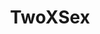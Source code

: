 ---
title: TwoXSex
crosslinks:
- sex
- languages
- Kinesiology
- livven
- nickelodeon
- sexover30
- Incels
- vaginismus
- GirlsHumpingThings
- freeuse
---